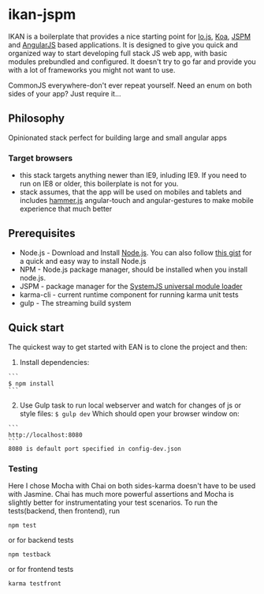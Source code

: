 # ikan-jspm

IKAN is a boilerplate that provides a nice starting point for [Io.js](http://www.iojs.org/), [Koa](http://koajs.com/), [JSPM](http://jspm.io/) and [AngularJS](http://angularjs.org/) based applications. It is designed to give you quick and organized way to start developing full stack JS web app, with basic modules prebundled and configured. It doesn't try to go far and provide you with a lot of frameworks you might not want to use.

CommonJS everywhere-don't ever repeat yourself. Need an enum on both sides of your app? Just require it... 
## Philosophy
Opinionated stack perfect for building large and small angular apps

### Target browsers
* this stack targets anything newer than IE9, inluding IE9. If you need to run on IE8 or older, this boilerplate is not for you.
* stack assumes, that the app will be used on mobiles and tablets and includes [hammer.js](http://hammerjs.github.io/)
angular-touch and angular-gestures to make mobile experience that much better

## Prerequisites
* Node.js - Download and Install [Node.js](http://www.nodejs.org/download/). You can also follow [this gist](https://gist.github.com/isaacs/579814) for a quick and easy way to install Node.js
* NPM - Node.js package manager, should be installed when you install node.js.
* JSPM - package manager for the [SystemJS universal module loader](https://github.com/systemjs/systemjs)
* karma-cli - current runtime component for running karma unit tests
* gulp - The streaming build system

## Quick start
  The quickest way to get started with EAN is to clone the project and then:

  1. Install dependencies:
    
    ```
    $ npm install
    ```
  2. Use Gulp task to run local webserver and watch for changes of js or style files:
    ```
    $ gulp dev
    ```
    Which should open your browser window on:
  
    ```
    http://localhost:8080
    ```
    8080 is default port specified in config-dev.json

### Testing
Here I chose Mocha with Chai on both sides-karma doesn't have to be used with Jasmine. Chai has much more powerful assertions and Mocha is slightly better for instrumentating your test scenarios. To run the tests(backend, then frontend), run
```
npm test
```
or for backend tests
```
npm testback
```
or for frontend tests
```
karma testfront
```
